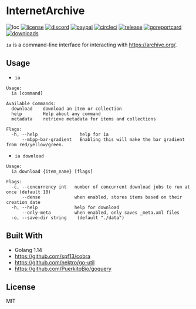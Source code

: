 # InternetArchive

![loc](https://sloc.xyz/github/nektro/internetarchive)
[![license](https://img.shields.io/github/license/nektro/internetarchive.svg)](https://github.com/nektro/internetarchive/blob/master/LICENSE)
[![discord](https://img.shields.io/discord/551971034593755159.svg?logo=discord)](https://discord.gg/P6Y4zQC)
[![paypal](https://img.shields.io/badge/donate-paypal-009cdf?logo=paypal)](https://paypal.me/nektro)
[![circleci](https://circleci.com/gh/nektro/internetarchive.svg?style=svg)](https://circleci.com/gh/nektro/internetarchive)
[![release](https://img.shields.io/github/v/release/nektro/internetarchive)](https://github.com/nektro/internetarchive/releases/latest)
[![goreportcard](https://goreportcard.com/badge/github.com/nektro/internetarchive)](https://goreportcard.com/report/github.com/nektro/internetarchive)
[![downloads](https://img.shields.io/github/downloads/nektro/internetarchive/total.svg)](https://github.com/nektro/internetarchive/releases)

`ia` is a command-line interface for interacting with https://archive.org/.

## Usage

- `ia`
```
Usage:
  ia [command]

Available Commands:
  download    download an item or collection
  help        Help about any command
  metadata    retrieve metadata for items and collections

Flags:
  -h, --help                help for ia
      --mbpp-bar-gradient   Enabling this will make the bar gradient from red/yellow/green.
```

- `ia download`
```
Usage:
  ia download {item_name} [flags]

Flags:
  -c, --concurrency int   number of concurrent download jobs to run at once (default 10)
      --dense             when enabled, stores items based on their creation date
  -h, --help              help for download
      --only-meta         when enabled, only saves _meta.xml files
  -o, --save-dir string    (default "./data")
```

## Built With
- Golang 1.14
- https://github.com/spf13/cobra
- https://github.com/nektro/go-util
- https://github.com/PuerkitoBio/goquery

## License
MIT
